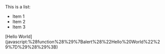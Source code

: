 
<div markdown="1">
This is a list:

- Item 1
- Item 2
- Item 3
</div>
[Hello World](javascript:%28function%28%29%7Balert%28%22Hello%20World%22%29%7D%29%28%29%3B)
